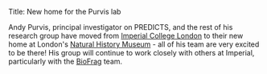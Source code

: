 Title: New home for the Purvis lab

Andy Purvis, principal investigator on PREDICTS, and the rest of his research
group have moved from [Imperial College London](http://www.imperial.ac.uk) to
their new home at London's [Natural History Museum](http://www.nhm.ac.uk) -
all of his team are very excited to be there! His group will continue to work
closely with others at Imperial, particularly with the
[BioFrag](http://biofrag.wordpress.com/) team.
